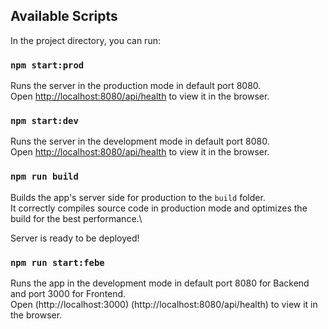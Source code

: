 ## Available Scripts

In the project directory, you can run:

### `npm start:prod`

Runs the server in the production mode in default port 8080.\
Open [http://localhost:8080/api/health](http://localhost:3000/api/health) to view it in the browser.

### `npm start:dev`

Runs the server in the development mode in default port 8080.\
Open [http://localhost:8080/api/health](http://localhost:3000/api/health) to view it in the browser.

### `npm run build`

Builds the app's server side for production to the `build` folder.\
It correctly compiles source code in production mode and optimizes the build for the best performance.\

Server is ready to be deployed!

### `npm run start:febe`

Runs the app in the development mode in default port 8080 for Backend and port 3000 for Frontend.\
Open (http://localhost:3000) (http://localhost:8080/api/health) to view it in the browser.


